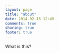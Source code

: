 ```yaml
---
layout: page
title: "about"
date: 2014-02-16 12:49
comments: true
sharing: true
footer: true
---
```


What is this?
